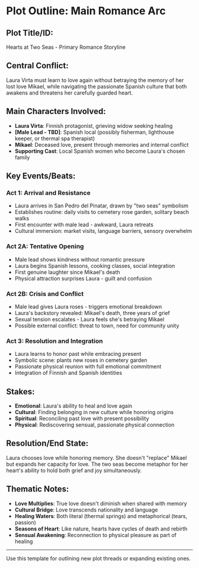 # Plot Outline: Main Romance Arc

## Plot Title/ID:
Hearts at Two Seas - Primary Romance Storyline

## Central Conflict:
Laura Virta must learn to love again without betraying the memory of her lost love Mikael, while navigating the passionate Spanish culture that both awakens and threatens her carefully guarded heart.

## Main Characters Involved:
- **Laura Virta**: Finnish protagonist, grieving widow seeking healing
- **[Male Lead - TBD]**: Spanish local (possibly fisherman, lighthouse keeper, or thermal spa therapist)
- **Mikael**: Deceased love, present through memories and internal conflict
- **Supporting Cast**: Local Spanish women who become Laura's chosen family

## Key Events/Beats:

### Act 1: Arrival and Resistance
- Laura arrives in San Pedro del Pinatar, drawn by "two seas" symbolism
- Establishes routine: daily visits to cemetery rose garden, solitary beach walks
- First encounter with male lead - awkward, Laura retreats
- Cultural immersion: market visits, language barriers, sensory overwhelm

### Act 2A: Tentative Opening
- Male lead shows kindness without romantic pressure
- Laura begins Spanish lessons, cooking classes, social integration
- First genuine laughter since Mikael's death
- Physical attraction surprises Laura - guilt and confusion

### Act 2B: Crisis and Conflict
- Male lead gives Laura roses - triggers emotional breakdown
- Laura's backstory revealed: Mikael's death, three years of grief
- Sexual tension escalates - Laura feels she's betraying Mikael
- Possible external conflict: threat to town, need for community unity

### Act 3: Resolution and Integration
- Laura learns to honor past while embracing present
- Symbolic scene: plants new roses in cemetery garden
- Passionate physical reunion with full emotional commitment
- Integration of Finnish and Spanish identities

## Stakes:
- **Emotional**: Laura's ability to heal and love again
- **Cultural**: Finding belonging in new culture while honoring origins
- **Spiritual**: Reconciling past love with present possibility
- **Physical**: Rediscovering sensual, passionate physical connection

## Resolution/End State:
Laura chooses love while honoring memory. She doesn't "replace" Mikael but expands her capacity for love. The two seas become metaphor for her heart's ability to hold both grief and joy simultaneously.

## Thematic Notes:
- **Love Multiplies**: True love doesn't diminish when shared with memory
- **Cultural Bridge**: Love transcends nationality and language
- **Healing Waters**: Both literal (thermal springs) and metaphorical (tears, passion)
- **Seasons of Heart**: Like nature, hearts have cycles of death and rebirth
- **Sensual Awakening**: Reconnection to physical pleasure as part of healing

---
Use this template for outlining new plot threads or expanding existing ones.
